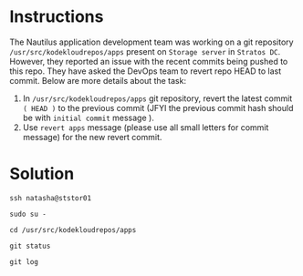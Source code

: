 # Instructions

The Nautilus application development team was working on a git repository `/usr/src/kodekloudrepos/apps` present on `Storage server` in `Stratos DC`.
However, they reported an issue with the recent commits being pushed to this repo. They have asked the DevOps team to revert repo HEAD to last 
commit. Below are more details about the task:

1. In `/usr/src/kodekloudrepos/apps`  git repository, revert the latest commit `( HEAD )` to the previous commit (JFYI the previous commit hash should be with `initial commit` message ).
2. Use `revert apps` message (please use all small letters for commit message) for the new revert commit.

# Solution

`ssh natasha@ststor01`

`sudo su -`

`cd /usr/src/kodekloudrepos/apps`

`git status`

`git log`
